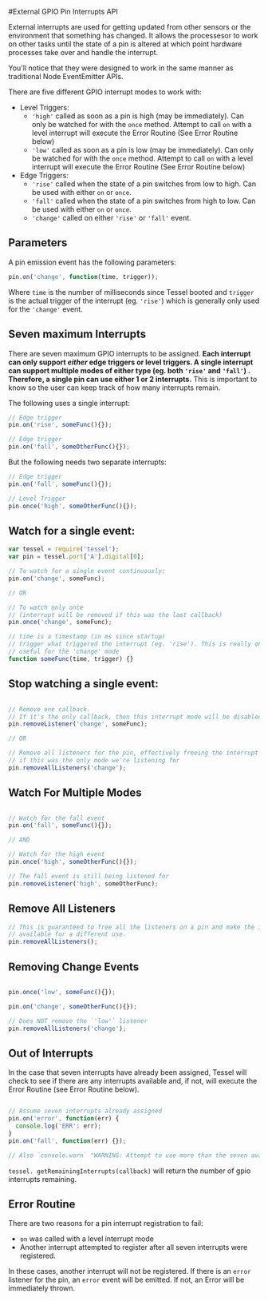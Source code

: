 #External GPIO Pin Interrupts API

External interrupts are used for getting updated from other sensors or the environment that something has changed. It allows the processesor to work on other tasks until the state of a pin is altered at which point hardware processes take over and handle the interrupt.

You'll notice that they were designed to work in the same manner as traditional Node EventEmitter APIs.
 

There are five different GPIO interrupt modes to work with:

- Level Triggers:
  * `'high'` called as soon as a pin is high (may be immediately). Can only be watched for with the `once` method. Attempt to call `on` with a level interrupt will execute the Error Routine (See Error Routine below)
  * `'low'` called as soon as a pin is low (may be immediately). Can only be watched for with the `once` method. Attempt to call `on` with a level interrupt will execute the Error Routine (See Error Routine below)
- Edge Triggers:
  * `'rise'` called when the state of a pin switches from low to high. Can be used with either `on` or `once`.
  * `'fall'` called when the state of a pin switches from high to low. Can be used with either `on` or `once`.
  * `'change'` called on either `'rise'` or `'fall'` event.

## Parameters
A pin emission event has the following parameters:
```.js
pin.on('change', function(time, trigger));
```
Where `time` is the number of milliseconds since Tessel booted and `trigger` is the actual trigger of the interrupt (eg. `'rise'`) which is generally only used for the `'change'` event.

## Seven maximum Interrupts
There are seven maximum GPIO interrupts to be assigned. **Each interrupt can only support *either* edge triggers or level triggers. A single interrupt can support multiple modes of either type (eg. both `'rise'` and `'fall'`) . Therefore, a single pin can use either 1 or 2 interrupts.** This is important to know so the user can keep track of how many interrupts remain.

The following uses a single interrupt:
```.js
// Edge trigger
pin.on('rise', someFunc(){});

// Edge trigger
pin.on('fall', someOtherFunc(){});
```

But the following needs two separate interrupts:
```.js
// Edge trigger
pin.on('fall', someFunc(){});

// Level Trigger
pin.once('high', someOtherFunc(){});
```

## Watch for a single event:
```.js
var tessel = require('tessel');
var pin = tessel.port['A'].digital[0];

// To watch for a single event continuously:
pin.on('change', someFunc);

// OR

// To watch only once
// (interrupt will be removed if this was the last callback)
pin.once('change', someFunc);

// time is a timestamp (in ms since startup)
// trigger what triggered the interrupt (eg. 'rise'). This is really only 
// useful for the 'change' mode
function someFunc(time, trigger) {}
```

## Stop watching a single event:
```.js

// Remove one callback.
// If it's the only callback, then this interrupt mode will be disabled.
pin.removeListener('change', someFunc);

// OR

// Remove all listeners for the pin, effectively freeing the interrupt
// if this was the only mode we're listening for
pin.removeAllListeners('change');
```

## Watch For Multiple Modes
```.js

// Watch for the fall event
pin.on('fall', someFunc(){});

// AND

// Watch for the high event
pin.once('high', someOtherFunc(){});

// The fall event is still being listened for
pin.removeListener('high', someOtherFunc);
```

## Remove All Listeners 
```.js
// This is guaranteed to free all the listeners on a pin and make the interrupt
// available for a different use.
pin.removeAllListeners();
```
## Removing Change Events
```.js

pin.once('low', someFunc(){});

pin.on('change', someOtherFunc(){});

// Does NOT remove the `'low'` listener
pin.removeAllListeners('change');

```
## Out of Interrupts
In the case that seven interrupts have already been assigned, Tessel will check to see if there are any interrupts available and, if not, will execute the Error Routine (see Error Routine below).
```.js

// Assume seven interrupts already assigned
pin.on('error', function(err) {
  console.log('ERR': err);
}
pin.on('fall', function(err) {});

// Also `console.warn` "WARNING: Attempt to use more than the seven available interrupts"
```

`tessel. getRemainingInterrupts(callback)` will return the number of gpio interrupts remaining. 

## Error Routine
There are two reasons for a pin interrupt registration to fail:
* `on` was called with a level interrupt mode
* Another interrupt attempted to register after all seven interrupts were registered.

In these cases, another interrupt will not be registered. If there is an `error` listener for the pin, an `error` event will be emitted. If not, an Error will be immediately thrown.
